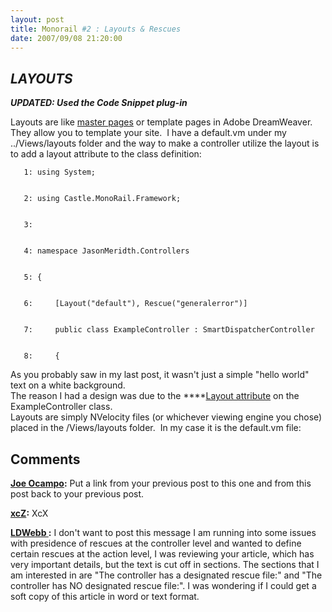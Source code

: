 ```yaml
---
layout: post
title: Monorail #2 : Layouts & Rescues
date: 2007/09/08 21:20:00
---
```



## **_LAYOUTS_**

**_UPDATED: Used the Code Snippet plug-in_**

Layouts are like [master pages](http://msdn2.microsoft.com/en-us/library/wtxbf3hh.aspx) or template pages in Adobe DreamWeaver.  They allow you to template your site.  I have a default.vm under my ../Views/layouts folder and the way to make a controller utilize the layout is to add a layout attribute to the class definition:
    
    
       1: using System;
    
    
       2: using Castle.MonoRail.Framework;
    
    
       3:  
    
    
       4: namespace JasonMeridth.Controllers
    
    
       5: {
    
    
       6:     [Layout("default"), Rescue("generalerror")]
    
    
       7:     public class ExampleController : SmartDispatcherController
    
    
       8:     {


As you probably saw in my last post, it wasn't just a simple "hello world" text on a white background.    
The reason I had a design was due to the ****[Layout attribute](http://api.castleproject.org/html/T_Castle_MonoRail_Framework_LayoutAttribute.htm) on the ExampleController class.    
Layouts are simply NVelocity files (or whichever viewing engine you chose) placed in the /Views/layouts folder.  In my case it is the default.vm file:

## Comments

**[Joe Ocampo](#77 "2007-09-14 14:28:56"):** Put a link from your previous post to this one and from this post back to your previous post.

**[xcZ](#78 "2008-01-24 23:50:43"):** XcX

**[LDWebb  ](#79 "2008-09-09 16:09:39"):** I don't want to post this message I am running into some issues with presidence of rescues at the controller level and wanted to define certain rescues at the action level, I was reviewing your article, which has very important details, but the text is cut off in sections. The sections that I am interested in are "The controller has a designated rescue file:" and "The controller has NO designated rescue file:". I was wondering if I could get a soft copy of this article in word or text format.

